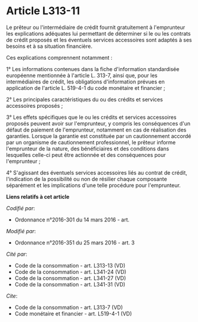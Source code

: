 # Article L313-11

Le prêteur ou l'intermédiaire de crédit fournit gratuitement à l'emprunteur les explications adéquates lui permettant de
déterminer si le ou les contrats de crédit proposés et les éventuels services accessoires sont adaptés à ses besoins et à sa
situation financière. 

Ces explications comprennent notamment : 

1° Les informations contenues dans la fiche d'information standardisée européenne mentionnée à l'article L. 313-7, ainsi que,
pour les intermédiaires de crédit, les obligations d'information prévues en application de l'article L. 519-4-1 du code
monétaire et financier ; 

2° Les principales caractéristiques du ou des crédits et services accessoires proposés ; 

3° Les effets spécifiques que le ou les crédits et services accessoires proposés peuvent avoir sur l'emprunteur, y compris
les conséquences d'un défaut de paiement de l'emprunteur, notamment en cas de réalisation des garanties. Lorsque la garantie
est constituée par un cautionnement accordé par un organisme de cautionnement professionnel, le prêteur informe l'emprunteur
de la nature, des bénéficiaires et des conditions dans lesquelles celle-ci peut être actionnée et des conséquences pour
l'emprunteur ; 

4° S'agissant des éventuels services accessoires liés au contrat de crédit, l'indication de la possibilité ou non de résilier
chaque composante séparément et les implications d'une telle procédure pour l'emprunteur.

**Liens relatifs à cet article**

_Codifié par_:

  - Ordonnance n°2016-301 du 14 mars 2016 - art.

_Modifié par_:

  - Ordonnance n°2016-351 du 25 mars 2016 - art. 3

_Cité par_:

  - Code de la consommation - art. L313-13 (VD)
  - Code de la consommation - art. L341-24 (VD)
  - Code de la consommation - art. L341-27 (VD)
  - Code de la consommation - art. L341-31 (VD)

_Cite_:

  - Code de la consommation - art. L313-7 (VD)
  - Code monétaire et financier - art. L519-4-1 (VD)
